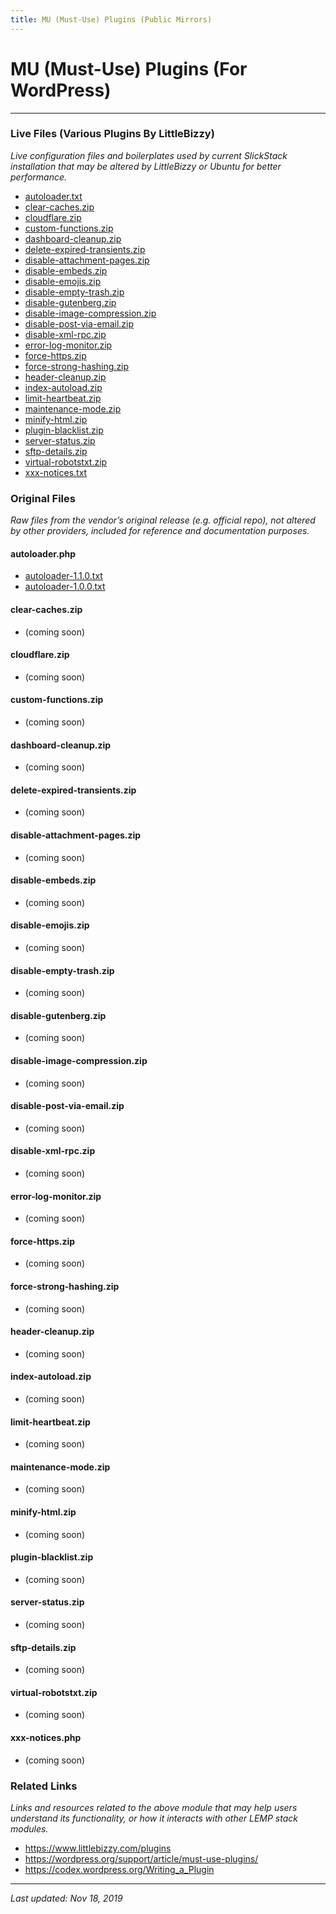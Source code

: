 ```yaml
---
title: MU (Must-Use) Plugins (Public Mirrors)
---
```


# MU (Must-Use) Plugins (For WordPress)

----

### Live Files (Various Plugins By LittleBizzy)

*Live configuration files and boilerplates used by current SlickStack installation that may be altered by LittleBizzy or Ubuntu for better performance.*

* <a href="autoloader.txt">autoloader.txt</a>
* <a href="clear-caches.zip">clear-caches.zip</a>
* <a href="cloudflare.zip">cloudflare.zip</a>
* <a href="custom-functions.zip">custom-functions.zip</a>
* <a href="dashboard-cleanup.zip">dashboard-cleanup.zip</a>
* <a href="delete-expired-transients.zip">delete-expired-transients.zip</a>
* <a href="disable-attachment-pages.zip">disable-attachment-pages.zip</a>
* <a href="disable-embeds.zip">disable-embeds.zip</a>
* <a href="disable-emojis.zip">disable-emojis.zip</a>
* <a href="disable-empty-trash.zip">disable-empty-trash.zip</a>
* <a href="disable-gutenberg.zip">disable-gutenberg.zip</a>
* <a href="disable-image-compression.zip">disable-image-compression.zip</a>
* <a href="disable-post-via-email.zip">disable-post-via-email.zip</a>
* <a href="disable-xml-rpc.zip">disable-xml-rpc.zip</a>
* <a href="error-log-monitor.zip">error-log-monitor.zip</a>
* <a href="force-https.zip">force-https.zip</a>
* <a href="force-strong-hashing.zip">force-strong-hashing.zip</a>
* <a href="header-cleanup.zip">header-cleanup.zip</a>
* <a href="index-autoload.zip">index-autoload.zip</a>
* <a href="limit-heartbeat.zip">limit-heartbeat.zip</a>
* <a href="maintenance-mode.zip">maintenance-mode.zip</a>
* <a href="minify-html.zip">minify-html.zip</a>
* <a href="plugin-blacklist.zip">plugin-blacklist.zip</a>
* <a href="server-status.zip">server-status.zip</a>
* <a href="sftp-details.zip">sftp-details.zip</a>
* <a href="virtual-robotstxt.zip">virtual-robotstxt.zip</a>
* <a href="xxx-notices.txt">xxx-notices.txt</a>

### Original Files

*Raw files from the vendor’s original release (e.g. official repo), not altered by other providers, included for reference and documentation purposes.*

#### autoloader.php

* [autoloader-1.1.0.txt](autoloader-1.1.0.txt)
* [autoloader-1.0.0.txt](autoloader-1.0.0.txt)

#### clear-caches.zip

* (coming soon)

#### cloudflare.zip

* (coming soon)

#### custom-functions.zip

* (coming soon)

#### dashboard-cleanup.zip

* (coming soon)

#### delete-expired-transients.zip

* (coming soon)

#### disable-attachment-pages.zip

* (coming soon)

#### disable-embeds.zip

* (coming soon)

#### disable-emojis.zip

* (coming soon)

#### disable-empty-trash.zip

* (coming soon)

#### disable-gutenberg.zip

* (coming soon)

#### disable-image-compression.zip

* (coming soon)

#### disable-post-via-email.zip

* (coming soon)

#### disable-xml-rpc.zip

* (coming soon)

#### error-log-monitor.zip

* (coming soon)

#### force-https.zip

* (coming soon)

#### force-strong-hashing.zip

* (coming soon)

#### header-cleanup.zip

* (coming soon)

#### index-autoload.zip

* (coming soon)

#### limit-heartbeat.zip

* (coming soon)

#### maintenance-mode.zip

* (coming soon)

#### minify-html.zip

* (coming soon)

#### plugin-blacklist.zip

* (coming soon)

#### server-status.zip

* (coming soon)

#### sftp-details.zip

* (coming soon)

#### virtual-robotstxt.zip

* (coming soon)

#### xxx-notices.php

* (coming soon)

### Related Links

*Links and resources related to the above module that may help users understand its functionality, or how it interacts with other LEMP stack modules.*

* <a href="https://www.littlebizzy.com/plugins">https://www.littlebizzy.com/plugins</a>
* <a href="https://wordpress.org/support/article/must-use-plugins/">https://wordpress.org/support/article/must-use-plugins/</a>
* <a href="https://codex.wordpress.org/Writing_a_Plugin">https://codex.wordpress.org/Writing_a_Plugin</a>

----

*Last updated: Nov 18, 2019*
